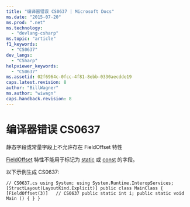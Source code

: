 ```yaml
---
title: "编译器错误 CS0637 | Microsoft Docs"
ms.date: "2015-07-20"
ms.prod: ".net"
ms.technology: 
  - "devlang-csharp"
ms.topic: "article"
f1_keywords: 
  - "CS0637"
dev_langs: 
  - "CSharp"
helpviewer_keywords: 
  - "CS0637"
ms.assetid: 02f6964c-0fcc-4f81-8ebb-0330aecdde19
caps.latest.revision: 8
author: "BillWagner"
ms.author: "wiwagn"
caps.handback.revision: 8
---
```

# 编译器错误 CS0637
静态字段或常量字段上不允许存在 FieldOffset 特性  
  
 [FieldOffset](frlrfsystemruntimeinteropservicesfieldoffsetattributeclasstopic) 特性不能用于标记为 [static](../../csharp/language-reference/keywords/static.md) 或 [const](../../csharp/language-reference/keywords/const.md) 的字段。  
  
 以下示例生成 CS0637:  
  
```  
// CS0637.cs using System; using System.Runtime.InteropServices; [StructLayout(LayoutKind.Explicit)] public class MainClass { [FieldOffset(3)]   // CS0637 public static int i; public static void Main () { } }  
```